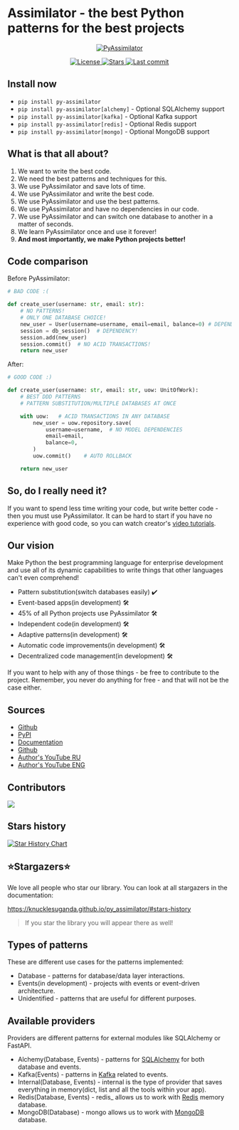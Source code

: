 # Assimilator - the best Python patterns for the best projects

<p align="center">
  <a href="https://knucklesuganda.github.io/py_assimilator/"><img src="https://knucklesuganda.github.io/py_assimilator/images/logo.png" alt="PyAssimilator"></a>
</p>
<p align="center">
<a href="https://pypi.org/project/py-assimilator/" target="_blank">
    <img src="https://img.shields.io/github/license/knucklesuganda/py_assimilator?color=%237e56c2&style=for-the-badge" alt="License">
</a>

<a href="https://pypi.org/project/py-assimilator/" target="_blank">
    <img src="https://img.shields.io/github/stars/knucklesuganda/py_assimilator?color=%237e56c2&style=for-the-badge" alt="Stars">
</a>
<a href="https://pypi.org/project/py-assimilator/" target="_blank">
    <img src="https://img.shields.io/github/last-commit/knucklesuganda/py_assimilator?color=%237e56c2&style=for-the-badge" alt="Last commit">
</a>
</p>


## Install now
* `pip install py-assimilator`
* `pip install py-assimilator[alchemy]` - Optional SQLAlchemy support 
* `pip install py-assimilator[kafka]` - Optional Kafka support 
* `pip install py-assimilator[redis]` - Optional Redis support 
* `pip install py-assimilator[mongo]` - Optional MongoDB support 


## What is that all about?

1. We want to write the best code.
2. We need the best patterns and techniques for this.
3. We use PyAssimilator and save lots of time.
4. We use PyAssimilator and write the best code.
4. We use PyAssimilator and use the best patterns.
6. We use PyAssimilator and have no dependencies in our code.
7. We use PyAssimilator and can switch one database to another in a matter of seconds.
7. We learn PyAssimilator once and use it forever!
7. **And most importantly, we make Python projects better!**


## Code comparison

Before PyAssimilator:
```Python
# BAD CODE :(

def create_user(username: str, email: str):
    # NO PATTERNS!
    # ONLY ONE DATABASE CHOICE!
    new_user = User(username=username, email=email, balance=0) # DEPENDENCY!
    session = db_session()  # DEPENDENCY!
    session.add(new_user)
    session.commit()  # NO ACID TRANSACTIONS!
    return new_user

```

After:
```Python
# GOOD CODE :)

def create_user(username: str, email: str, uow: UnitOfWork):
    # BEST DDD PATTERNS
    # PATTERN SUBSTITUTION/MULTIPLE DATABASES AT ONCE

    with uow:   # ACID TRANSACTIONS IN ANY DATABASE
        new_user = uow.repository.save(
            username=username,  # NO MODEL DEPENDENCIES
            email=email,
            balance=0,
        )
        uow.commit()    # AUTO ROLLBACK

    return new_user

```

## So, do I really need it?

If you want to spend less time writing your code, but write better code - then you must use PyAssimilator.
It can be hard to start if you have no experience with good code, so you can watch creator's [video tutorials](https://knucklesuganda.github.io/py_assimilator/video_tutorials/).


## Our vision

Make Python the best programming language for enterprise development and use all of its dynamic capabilities to write
things that other languages can't even comprehend!

- Pattern substitution(switch databases easily) ✔️
- Event-based apps(in development) 🛠️
- 45% of all Python projects use PyAssimilator 🛠️
- Independent code(in development) 🛠️
- Adaptive patterns(in development) 🛠️
- Automatic code improvements(in development) 🛠️
- Decentralized code management(in development) 🛠️

If you want to help with any of those things - be free to contribute to the project. Remember, you never do anything for
free - and that will not be the case either.

## Sources
* [Github](https://github.com/knucklesuganda/py_assimilator)
* [PyPI](https://pypi.org/project/py-assimilator/)
* [Documentation](https://knucklesuganda.github.io/py_assimilator/)
* [Github](https://github.com/knucklesuganda/py_assimilator)
* [Author's YouTube RU](https://www.youtube.com/channel/UCSNpJHMOU7FqjD4Ttux0uuw)
* [Author's YouTube ENG](https://www.youtube.com/channel/UCeC9LNDwRP9OfjyOFHaSikA)

 ## Contributors

<a href="https://github.com/knucklesuganda/py_assimilator/graphs/contributors">
  <img src="https://contrib.rocks/image?repo=knucklesuganda/py_assimilator" />
</a>

## Stars history

[![Star History Chart](https://api.star-history.com/svg?repos=knucklesuganda/py_assimilator&type=Date)](https://star-history.com/#knucklesuganda/py_assimilator&Date)


## ⭐Stargazers⭐

We love all people who star our library. You can look at all stargazers in the documentation:

https://knucklesuganda.github.io/py_assimilator/#stars-history

> If you star the library you will appear there as well!


## Types of patterns
These are different use cases for the patterns implemented:

- Database - patterns for database/data layer interactions.
- Events(in development) - projects with events or event-driven architecture.
- Unidentified - patterns that are useful for different purposes.

## Available providers
Providers are different patterns for external modules like SQLAlchemy or FastAPI.

- Alchemy(Database, Events) - patterns for [SQLAlchemy](https://docs.sqlalchemy.org/en/20/) for both database and events.
- Kafka(Events) - patterns in [Kafka](https://kafka.apache.org/) related to events.
- Internal(Database, Events) - internal is the type of provider that saves everything in memory(dict, list and all the tools within your app).
- Redis(Database, Events) - redis_ allows us to work with [Redis](https://redis.io/) memory database.
- MongoDB(Database) - mongo allows us to work with [MongoDB](https://www.mongodb.com/) database.
